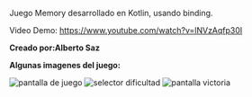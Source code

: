 Juego Memory desarrollado en Kotlin, usando binding.

Video Demo: https://www.youtube.com/watch?v=lNVzAqfp30I

**Creado por:Alberto Saz**

**Algunas imagenes del juego:**

![pantalla de juego](https://github.com/4lbertoS4z/4lbertoS4z/blob/main/Fotos%20App/WhatsApp%20Image%202022-05-14%20at%205.06.38%20PM.jpeg)
![selector dificultad](https://github.com/4lbertoS4z/4lbertoS4z/blob/main/Fotos%20App/WhatsApp%20Image%202022-05-14%20at%205.06.36%20PM%20(2).jpeg)
![pantalla victoria](https://github.com/4lbertoS4z/4lbertoS4z/blob/main/Fotos%20App/WhatsApp%20Image%202022-05-14%20at%205.06.36%20PM%20(1).jpeg)


